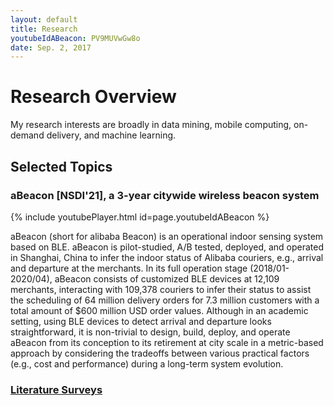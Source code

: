 ```yaml
---
layout: default
title: Research
youtubeIdABeacon: PV9MUVwGw8o
date: Sep. 2, 2017
---
```

# Research Overview

My research interests are broadly in data mining, mobile computing, on-demand delivery, and machine learning.



## Selected Topics

### aBeacon [NSDI'21], a 3-year citywide wireless beacon system

{% include youtubePlayer.html id=page.youtubeIdABeacon %}

aBeacon (short for alibaba Beacon) is an operational indoor sensing system based on BLE. aBeacon is pilot-studied, A/B tested, deployed, and operated in Shanghai, China to infer the indoor status of Alibaba couriers, e.g., arrival and departure at the merchants. 
In its full operation stage (2018/01-2020/04), aBeacon consists of customized BLE devices at 12,109 merchants, interacting with 109,378 couriers to infer their status to assist the scheduling of 64 million delivery orders for 7.3 million customers with a total amount of $600 million USD order values. 
Although in an academic setting, using BLE devices to detect arrival and departure looks straightforward, it is non-trivial to design, build, deploy, and operate aBeacon from its conception to its retirement at city scale in a metric-based approach by considering the tradeoffs between various practical factors (e.g., cost and performance) during a long-term system evolution. 



### [Literature Surveys](Research/Literature-Survey)
